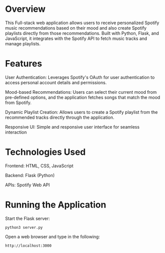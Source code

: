 # Overview

This Full-stack web application allows users to receive personalized Spotify music recommendations based on their mood and also create Spotify playlists directly from those recommendations. Built with Python, Flask, and JavaScript, it integrates with the Spotify API to fetch music tracks and manage playlists.

# Features

User Authentication: Leverages Spotify's OAuth for user authentication to access personal account details and permissions.

Mood-based Recommendations: Users can select their current mood from pre-defined options, and the application fetches songs that match the mood from Spotify.

Dynamic Playlist Creation: Allows users to create a Spotify playlist from the recommended tracks directly through the application.

Responsive UI: Simple and responsive user interface for seamless interaction

# Technologies Used
Frontend: HTML, CSS, JavaScript

Backend: Flask (Python)

APIs: Spotify Web API


# Running the Application

Start the Flask server: 

```
python3 server.py

```
Open a web browser and type in the following:

```
http://localhost:3000

```




